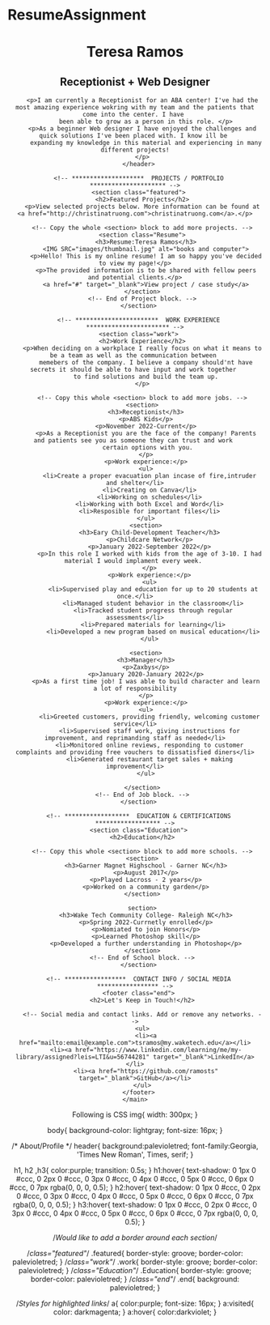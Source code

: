 # ResumeAssignment

<!DOCTYPE html>
<html lang="en">
  <head>
    <meta charset="UTF-8">
    <meta name="viewport" content="width=device-width, initial-scale=1.0">
    <title>Ramos Resume</title>
    <link rel="stylesheet" href="styles.css">
  </head>
  <body>
    <main>
      <!-- ***********************  ABOUT / PROFILE  *********************** -->
      <header>
        <h1>Teresa Ramos</h1>
        <h2>Receptionist + Web Designer</h2>

        <p>I am currently a Receptionist for an ABA center! I've had the most amazing experience wokring with my team and the patients that come into the center. I have 
          been able to grow as a person in this role. </p>
        <p>As a beginner Web designer I have enjoyed the challenges and quick solutions I've been placed with. I know ill be 
          expanding my knowledge in this material and experiencing in many different projects!
        </p>
      </header>

      <!-- ********************  PROJECTS / PORTFOLIO  ********************* -->
      <section class="featured">
        <h2>Featured Projects</h2>
        <p>View selected projects below. More information can be found at <a href="http://christinatruong.com">christinatruong.com</a>.</p>

        <!-- Copy the whole <section> block to add more projects. -->
        <section class="Resume">
          <h3>Resume:Teresa Ramos</h3>
          <IMG SRC="images/thumbnail.jpg" alt="books and computer">
          <p>Hello! This is my online resume! I am so happy you've decided to view my page!</p>
          <p>The provided information is to be shared with fellow peers and potential clients.</p>
          <a href="#" target="_blank">View project / case study</a>
        </section>
        <!-- End of Project block. -->
      </section>

      <!-- ***********************  WORK EXPERIENCE  *********************** -->
      <section class="work">
        <h2>Work Experience</h2>
        <p>When deciding on a workplace I really focus on what it means to be a team as well as the communication between 
          memebers of the company. I believe a company should'nt have secrets it should be able to have input and work together 
          to find solutions and build the team up.
        </p>

        <!-- Copy this whole <section> block to add more jobs. -->
        <section>
          <h3>Receptionist</h3>
          <p>ABS Kids</p>
          <p>November 2022-Current</p>
          <p>As a Receptionist you are the face of the company! Parents and patients see you as someone they can trust and work 
            certain options with you. 
          </p>
          <p>Work experience:</p>
          <ul>
            <li>Create a proper evacuation plan incase of fire,intruder and shelter</li>
            <li>Creating on Canva</li>
            <li>Working on schedules</li>
            <li>Working with both Excel and Word</li>
            <li>Resposible for important files</li>
          </ul>
          <section>
            <h3>Eary Child-Development Teacher</h3>
            <p>Childcare Network</p>
            <p>January 2022-September 2022</p>
            <p>In this role I worked with kids from the age of 3-10. I had material I would implament every week. 
            </p>
            <p>Work experience:</p>
            <ul>
              <li>Supervised play and education for up to 20 students at once.</li>
              <li>Managed student behavior in the classroom</li>
              <li>Tracked student progress through regular assessments</li>
              <li>Prepared materials for learning</li>
              <li>Developed a new program based on musical education</li>
            </ul>

          <section>
          <h3>Manager</h3>
          <p>Zaxbys</p>
          <p>January 2020-January 2022</p>
          <p>As a first time job! I was able to build character and learn a lot of responsibility
          </p>
          <p>Work experience:</p>
          <ul>
            <li>Greeted customers, providing friendly, welcoming customer service</li>
            <li>Supervised staff work, giving instructions for improvement, and reprimanding staff as needed</li>
            <li>Monitored online reviews, responding to customer complaints and providing free vouchers to dissatisfied diners</li>
            <li>Generated restaurant target sales + making improvement</li>
          </ul>

        </section>
        <!-- End of Job block. -->
      </section>

      <!-- ******************  EDUCATION & CERTIFICATIONS ****************** -->
      <section class="Education">
        <h2>Education</h2>

        <!-- Copy this whole <section> block to add more schools. -->
        <section>
          <h3>Garner Magnet Highschool - Garner NC</h3>
          <p>August 2017</p>
          <p>Played Lacross - 2 years</p>
          <p>Worked on a community garden</p>
        </section>

        section>
          <h3>Wake Tech Community College- Raleigh NC</h3>
          <p>Spring 2022-Currnetly enrolled</p>
          <p>Nomiated to join Honors</p>
          <p>Learned Photoshop skill</p>
          <p>Developed a further understanding in Photoshop</p>
        </section>
        <!-- End of School block. -->
      </section>

      <!-- *****************  CONTACT INFO / SOCIAL MEDIA  ***************** -->
      <footer class="end">
        <h2>Let's Keep in Touch!</h2>

        <!-- Social media and contact links. Add or remove any networks. -->
        <ul>
          <li><a href="mailto:email@example.com">tsramos@my.waketech.edu</a></li>
          <li><a href="https://www.linkedin.com/learning/me/my-library/assigned?leis=LTI&u=56744281" target="_blank">LinkedIn</a></li>
          <li><a href="https://github.com/ramosts" target="_blank">GitHub</a></li>
        </ul>
      </footer>
    </main>
  </body>
</html>

Following is CSS
img{
    width: 300px;
}

body{
    background-color: lightgray;
    font-size: 16px;
}

/* About/Profile */
header{
    background:palevioletred;
    font-family:Georgia, 'Times New Roman', Times, serif;
}

h1, h2 ,h3{
    color:purple;
    transition: 0.5s;
}
h1:hover{
    text-shadow: 0 1px 0 #ccc, 0 2px 0 #ccc,
    0 3px 0 #ccc, 0 4px 0 #ccc,
    0 5px 0 #ccc, 0 6px 0 #ccc,
    0 7px rgba(0, 0, 0, 0.5);
}
h2:hover{
    text-shadow: 0 1px 0 #ccc, 0 2px 0 #ccc,
    0 3px 0 #ccc, 0 4px 0 #ccc,
    0 5px 0 #ccc, 0 6px 0 #ccc,
    0 7px rgba(0, 0, 0, 0.5);
}
h3:hover{
    text-shadow: 0 1px 0 #ccc, 0 2px 0 #ccc,
    0 3px 0 #ccc, 0 4px 0 #ccc,
    0 5px 0 #ccc, 0 6px 0 #ccc,
    0 7px rgba(0, 0, 0, 0.5);
}

/*Would like to add a border around each section*/

/*class="featured"*/
.featured{
    border-style: groove;
    border-color: palevioletred;
}
/*class="work"*/
.work{
    border-style: groove;
    border-color: palevioletred;
}
/*class="Education"*/
.Education{
    border-style: groove;
    border-color: palevioletred;
}
/*class="end"*/
.end{
    background: palevioletred;
}

/*Styles for highlighted links*/
a{
    color:purple;
    font-size: 16px;
}
a:visited{
    color: darkmagenta;
}
a:hover{
    color:darkviolet;
}

